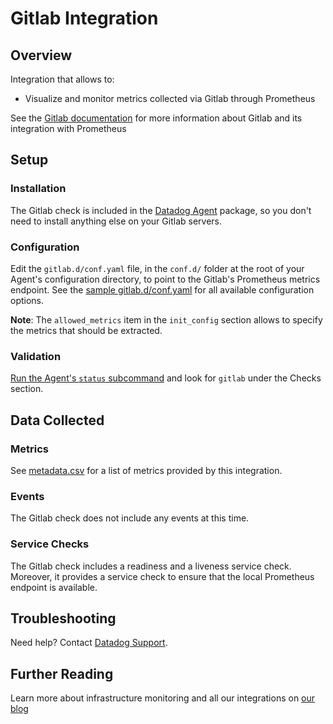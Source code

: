 # Gitlab Integration

## Overview

Integration that allows to:

* Visualize and monitor metrics collected via Gitlab through Prometheus

See the [Gitlab documentation][107] for more information about Gitlab and its integration with Prometheus

## Setup
### Installation

The Gitlab check is included in the [Datadog Agent][101] package, so you don't need to install anything else on your Gitlab servers.

### Configuration

Edit the `gitlab.d/conf.yaml` file, in the `conf.d/` folder at the root of your Agent's configuration directory, to point to the Gitlab's Prometheus metrics endpoint.
See the [sample gitlab.d/conf.yaml][102] for all available configuration options.

**Note**: The `allowed_metrics` item in the `init_config` section allows to specify the metrics that should be extracted.

### Validation

[Run the Agent's `status` subcommand][103] and look for `gitlab` under the Checks section.

## Data Collected
### Metrics
See [metadata.csv][104] for a list of metrics provided by this integration.

### Events
The Gitlab check does not include any events at this time.

### Service Checks
The Gitlab check includes a readiness and a liveness service check.
Moreover, it provides a service check to ensure that the local Prometheus endpoint is available.

## Troubleshooting
Need help? Contact [Datadog Support][105].

## Further Reading
Learn more about infrastructure monitoring and all our integrations on [our blog][106]


[101]: https://app.datadoghq.com/account/settings#agent
[102]: https://github.com/DataDog/integrations-core/blob/master/gitlab/datadog_checks/gitlab/data/conf.yaml.example
[103]: https://docs.datadoghq.com/agent/faq/agent-commands/#agent-status-and-information
[104]: https://github.com/DataDog/integrations-core/blob/master/gitlab/metadata.csv
[105]: http://docs.datadoghq.com/help/
[106]: https://www.datadoghq.com/blog/
[107]: https://docs.gitlab.com/ee/administration/monitoring/prometheus/
